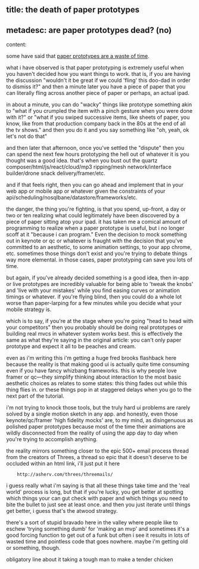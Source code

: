 title: the death of paper prototypes
-
metadesc: are paper prototypes dead? (no)
-
content:

some have said that [paper prototypes are a waste of time](http://www.gv.com/lib/paper-prototyping-is-a-waste-of-time).

what i have observed is that paper prototyping is extremely useful when you haven't decided how you want things to work. that is, if you are having the discussion "wouldn't it be great if we could 'fling' this doo-dad in order to dismiss it?" and then a minute later you have a piece of paper that you can literally fling across another piece of paper or perhaps, an actual ipad.

in about a minute, you can do "wacky" things like prototype something akin to "what if you crumpled the item with a pinch gesture when you were done with it?" or "what if you swiped successive items, like sheets of paper, you know, like from that production company back in the 80s at the end of all the tv shows." and then you do it and you say something like "oh, yeah, ok let's not do that"

and then later that afternoon, once you've settled the "dispute" then you can spend the next few hours prototyping the hell out of whatever it is you thought was a good idea. that's when you bust out the quartz composer/html/js/react/cloud/mp3 ripping/mesh network/interface builder/drone snack delivery/framer/etc.

and if that feels right, then you can go ahead and implement that in your web app or mobile app or whatever given the constraints of your api/scheduling/nosqlbane/datastore/frameworks/etc.

the danger, the thing you're fighting, is that you spend, up-front, a day or two or ten realizing what could legitimately have been discovered by a piece of paper sitting atop your ipad. it has taken me a comical amount of programming to realize when a paper prototype is useful, but i no longer scoff at it "because i can program." Even the decision to mock something out in keynote or qc or whatever is fraught with the decision that you've committed to an aesthetic, to some animation settings, to your app chrome, etc. sometimes those things don't exist and you're trying to debate things way more elemental. in those cases, paper prototyping can save you lots of time.

but again, if you've already decided something is a good idea, then in-app or live prototypes are incredibly valuable for being able to 'tweak the knobs' and 'live with your mistakes' while you find easing curves or animation timings or whatever. if you're flying blind, then you could do a whole lot worse than paper-larping for a few minutes while you decide what your mobile strategy is.

which is to say, if you're at the stage where you're going "head to head with your competitors" then you probably should be doing real prototypes or building real mvcs in whatever system works best. this is effectively the same as what they're saying in the original article: you can't only paper prototype and expect it all to be peaches and cream.

even as i'm writing this i'm getting a huge fred brooks flashback here because the reality is that making good ui is actually quite time consuming even if you have fancy whizbang frameworks. this is why people love framer or qc—they simplify thinking about interaction to the most basic aesthetic choices as relates to some states: this thing fades out while this thing flies in. or these things pop in at staggered delays when you go to the next part of the tutorial.

i'm not trying to knock those tools, but the truly hard ui problems are rarely solved by a single motion sketch in any app. and honestly, even those keynote/qc/framer 'high fidelity mocks' are, to my mind, as disingenuous as polished paper prototypes because most of the time their animations are wildly disconnected from the reality of using the app day to day when you're trying to accomplish anything.

the reality mirrors something closer to the epic 500+ email process thread from the creators of Threes, a thread so epic that it doesn't deserve to be occluded within an html link, i'll just put it here

        http://asherv.com/threes/threemails/

i guess really what i'm saying is that all these things take time and the 'real world' process is long, but that if you're lucky, you get better at spotting which things your can gut check with paper and which things you need to bite the bullet to just see at least once. and then you just iterate until things get better, i guess that's the atwood strategy.

there's a sort of stupid bravado here in the valley where people like to eschew 'trying something dumb' for 'making an mvp' and sometimes it's a good forcing function to get out of a funk but often i see it results in lots of wasted time and pointless code that goes nowhere. maybe i'm getting old or something, though.

obligatory line about it taking a tough man to make a tender chicken
